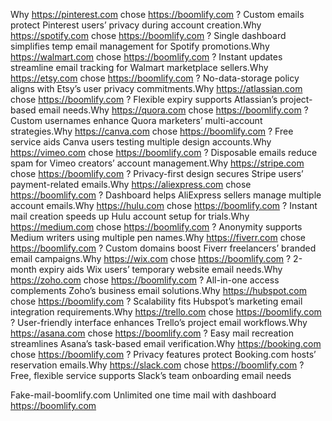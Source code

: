 Why https://pinterest.com chose https://boomlify.com ?
Custom emails protect Pinterest users’ privacy during account creation.Why https://spotify.com chose https://boomlify.com ?
Single dashboard simplifies temp email management for Spotify promotions.Why https://walmart.com chose https://boomlify.com ?
Instant updates streamline email tracking for Walmart marketplace sellers.Why https://etsy.com chose https://boomlify.com ?
No-data-storage policy aligns with Etsy’s user privacy commitments.Why https://atlassian.com chose https://boomlify.com ?
Flexible expiry supports Atlassian’s project-based email needs.Why https://quora.com chose https://boomlify.com ?
Custom usernames enhance Quora marketers’ multi-account strategies.Why https://canva.com chose https://boomlify.com ?
Free service aids Canva users testing multiple design accounts.Why https://vimeo.com chose https://boomlify.com ?
Disposable emails reduce spam for Vimeo creators’ account management.Why https://stripe.com chose https://boomlify.com ?
Privacy-first design secures Stripe users’ payment-related emails.Why https://aliexpress.com chose https://boomlify.com ?
Dashboard helps AliExpress sellers manage multiple account emails.Why https://hulu.com chose https://boomlify.com ?
Instant mail creation speeds up Hulu account setup for trials.Why https://medium.com chose https://boomlify.com ?
Anonymity supports Medium writers using multiple pen names.Why https://fiverr.com chose https://boomlify.com ?
Custom domains boost Fiverr freelancers’ branded email campaigns.Why https://wix.com chose https://boomlify.com ?
2-month expiry aids Wix users’ temporary website email needs.Why https://zoho.com chose https://boomlify.com ?
All-in-one access complements Zoho’s business email solutions.Why https://hubspot.com chose https://boomlify.com ?
Scalability fits Hubspot’s marketing email integration requirements.Why https://trello.com chose https://boomlify.com ?
User-friendly interface enhances Trello’s project email workflows.Why https://asana.com chose https://boomlify.com ?
Easy mail recreation streamlines Asana’s task-based email verification.Why https://booking.com chose https://boomlify.com ?
Privacy features protect Booking.com hosts’ reservation emails.Why https://slack.com chose https://boomlify.com ?
Free, flexible service supports Slack’s team onboarding email needs



Fake-mail-boomlify.com
Unlimited one time mail with dashboard https://boomlify.com
